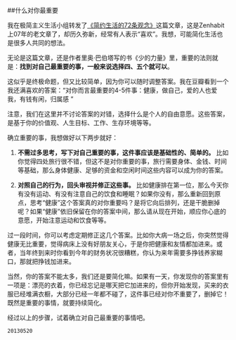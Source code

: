 ##什么对你最重要

我在极简主义生活小组转发了[《简约生活的72条观念》](http://www.douban.com/group/topic/37227238/)这篇文章，这是Zenhabit上07年的老文章了，却历久弥新，经常有人表示“喜欢”。我想，可能简化生活也是很多人共同的想法。

无论是这篇文章，还是作者里奥·巴伯塔写的书《少的力量》里，重要的法则就是：**找到对自己最重要的事，一般来说选择四、五个就可以**。

这似乎是终极命题，但又比较简单，因为你可以随时调整答案。我在豆瓣看到一个我还满喜欢的答案：“对你而言最重要的4-5件事：健康，做自己，爱的人也爱我，有钱有闲，归属感 ”

注意，我们在这里并不讨论答案的对错，选择什么是个人的自由意愿。这些答案，是基于你的价值观、人生目标、工作、生存环境等等。

确立重要的事，我想做好以下两步就好：

1. **不需过多思考，写下对自己重要的事，这件事应该是基础性的、简单的。**
比如你觉得四处旅行很不错，但这不是对你重要的事，旅行需要身体、金钱、时间等基础，那么身体健康、足够的资金和空闲时间这些内容可以成为你的答案。

2. **对照自己的行为，回头审视并修正这些事。**
比如健康排在第一位，那么今天你有没有运动、有没有注意自己的饮食和睡眠？如果你没有，那么重新回到原点，思考“健康”这个答案真的对你重要吗？是将它向后排列，还是干脆删掉呢？如果“健康”依旧保留在你的答案中间，那么请从现在开始，顺应你心底的意愿，开始注意运动和饮食等等。

过一段时间，你可以考虑定期修正这几个答案。比如你大病一场之后，你突然觉得健康无比重要，觉得病床上没有好朋友关心，于是你把健康和友情都加进来。或者，当年终到来时你看到今年的财务状况很糟糕，你认为来年需要多挣钱养家糊口，那就把挣钱加进来。

当然，你的答案不能太多，我们还是要简化嘛。如果有一天，你发现你的答案里有一项是：漂亮的衣着，你已经忘记是哪天把它加进来的，但你开始发现，买来的衣服已经堆满衣橱，大部分已经一年都不碰了，这件事已经对你不重要了，删掉它！既然是重要的事情，就要持续简化。

经过以上的步骤，试着确立对自己最重要的事情吧。

`20130520`
